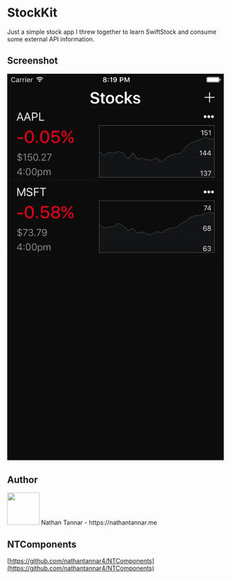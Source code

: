 # StockKit

Just a simple stock app I threw together to learn SwiftStock and consume some external API information.

## Screenshot
![Screenshot](/Screenshot.png?raw=true)

## Author

<img src="https://nathantannar.me/NTComponents/NTComponents/Assets/Nathan.png" width="75" height="75">
Nathan Tannar - https://nathantannar.me

## NTComponents

[https://github.com/nathantannar4/NTComponents](https://github.com/nathantannar4/NTComponents)
